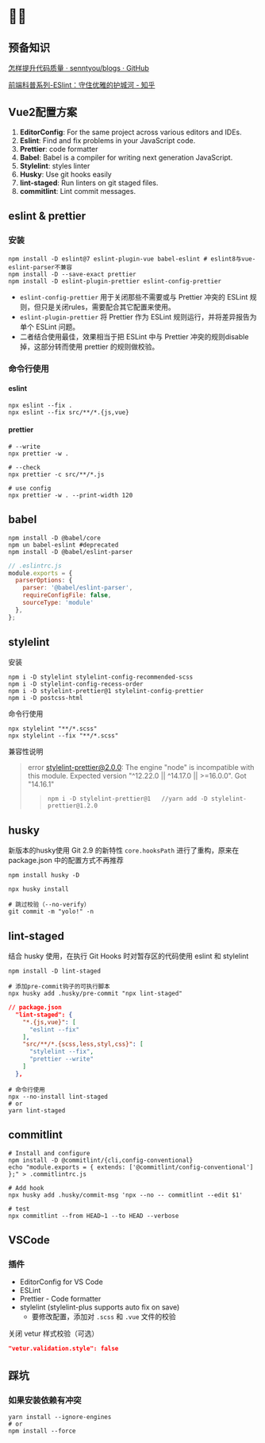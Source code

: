 # 🚫💩

## 预备知识

[怎样提升代码质量 · senntyou/blogs · GitHub](https://github.com/senntyou/blogs/blob/master/web-advance/12.md)

[前端科普系列-ESlint：守住优雅的护城河 - 知乎](https://zhuanlan.zhihu.com/p/184951182)

## Vue2配置方案

1. **EditorConfig**: For the same project across various editors and IDEs.
2. **Eslint**: Find and fix problems in your JavaScript code.
3. **Prettier**: code formatter
4. **Babel**: Babel is a compiler for writing next generation JavaScript.
5. **Stylelint**: styles linter
6. **Husky**: Use git hooks easily
7. **lint-staged**: Run linters on git staged files.
8. **commitlint**: Lint commit messages.

## eslint & prettier

### 安装

```shell
npm install -D eslint@7 eslint-plugin-vue babel-eslint # eslint8与vue-eslint-parser不兼容
npm install -D --save-exact prettier
npm install -D eslint-plugin-prettier eslint-config-prettier
```

- `eslint-config-prettier` 用于关闭那些不需要或与 Prettier 冲突的 ESLint 规则，但只是关闭rules，需要配合其它配置来使用。
- `eslint-plugin-prettier` 将 Prettier 作为 ESLint 规则运行，并将差异报告为单个 ESLint 问题。
- 二者结合使用最佳，效果相当于把 ESLint 中与 Prettier 冲突的规则disable掉，这部分转而使用 prettier 的规则做校验。

### 命令行使用

#### eslint

```shell
npx eslint --fix .
npx eslint --fix src/**/*.{js,vue}
```

#### prettier

```shell
# --write
npx prettier -w .

# --check
npx prettier -c src/**/*.js

# use config
npx prettier -w . --print-width 120
```

## babel

```shell
npm install -D @babel/core
npm un babel-eslint	#deprecated
npm install -D @babel/eslint-parser
```

```js
// .eslintrc.js
module.exports = {
  parserOptions: {
    parser: '@babel/eslint-parser',
    requireConfigFile: false,
    sourceType: 'module'
  },
};
```

## stylelint

安装

```shell
npm i -D stylelint stylelint-config-recommended-scss
npm i -D stylelint-config-recess-order
npm i -D stylelint-prettier@1 stylelint-config-prettier
npm i -D postcss-html
```

命令行使用

```shell
npx stylelint "**/*.scss"
npx stylelint --fix "**/*.scss"
```

兼容性说明

> error stylelint-prettier@2.0.0: The engine "node" is incompatible with this module. Expected version "^12.22.0 || ^14.17.0 || >=16.0.0". Got "14.16.1"
>
> > ```
> > npm i -D stylelint-prettier@1	//yarn add -D stylelint-prettier@1.2.0
> > ```

## husky

新版本的husky使用 Git 2.9 的新特性 `core.hooksPath` 进行了重构，原来在 package.json 中的配置方式不再推荐

```shell
npm install husky -D

npx husky install
```

```shell
# 跳过校验（--no-verify）
git commit -m "yolo!" -n    
```

## lint-staged

结合 husky 使用，在执行 Git Hooks 时对暂存区的代码使用 eslint 和 stylelint

```shell
npm install -D lint-staged

# 添加pre-commit钩子的可执行脚本
npx husky add .husky/pre-commit "npx lint-staged"
```

```json
// package.json
  "lint-staged": {
    "*.{js,vue}": [
      "eslint --fix"
    ],
    "src/**/*.{scss,less,styl,css}": [
      "stylelint --fix",
      "prettier --write"
    ]
  },
```

```shell
# 命令行使用
npx --no-install lint-staged
# or
yarn lint-staged
```

## commitlint

```shell
# Install and configure
npm install -D @commitlint/{cli,config-conventional}
echo "module.exports = { extends: ['@commitlint/config-conventional'] };" > .commitlintrc.js

# Add hook
npx husky add .husky/commit-msg 'npx --no -- commitlint --edit $1'

# test
npx commitlint --from HEAD~1 --to HEAD --verbose
```

## VSCode

### 插件

- EditorConfig for VS Code
- ESLint
- Prettier - Code formatter
- stylelint (stylelint-plus supports auto fix on save)
  - 要修改配置，添加对 `.scss` 和 `.vue` 文件的校验

关闭 vetur 样式校验（可选）

```json
"vetur.validation.style": false
```

##  踩坑

### 如果安装依赖有冲突

```shell
yarn install --ignore-engines
# or
npm install --force
```

